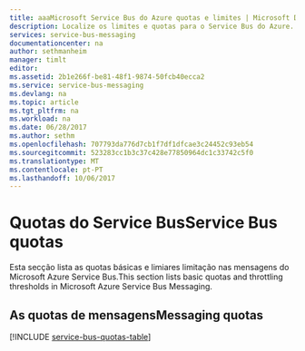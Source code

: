 ```yaml
---
title: aaaMicrosoft Service Bus do Azure quotas e limites | Microsoft Docs
description: Localize os limites e quotas para o Service Bus do Azure.
services: service-bus-messaging
documentationcenter: na
author: sethmanheim
manager: timlt
editor: 
ms.assetid: 2b1e266f-be81-48f1-9874-50fcb40ecca2
ms.service: service-bus-messaging
ms.devlang: na
ms.topic: article
ms.tgt_pltfrm: na
ms.workload: na
ms.date: 06/28/2017
ms.author: sethm
ms.openlocfilehash: 707793da776d7cb1f7df1dfcae3c24452c93eb54
ms.sourcegitcommit: 523283cc1b3c37c428e77850964dc1c33742c5f0
ms.translationtype: MT
ms.contentlocale: pt-PT
ms.lasthandoff: 10/06/2017
---
```

# <a name="service-bus-quotas"></a><span data-ttu-id="3c4f1-103">Quotas do Service Bus</span><span class="sxs-lookup"><span data-stu-id="3c4f1-103">Service Bus quotas</span></span>
<span data-ttu-id="3c4f1-104">Esta secção lista as quotas básicas e limiares limitação nas mensagens do Microsoft Azure Service Bus.</span><span class="sxs-lookup"><span data-stu-id="3c4f1-104">This section lists basic quotas and throttling thresholds in Microsoft Azure Service Bus Messaging.</span></span>

## <a name="messaging-quotas"></a><span data-ttu-id="3c4f1-105">As quotas de mensagens</span><span class="sxs-lookup"><span data-stu-id="3c4f1-105">Messaging quotas</span></span>
[!INCLUDE [service-bus-quotas-table](../../includes/service-bus-quotas-table.md)]

